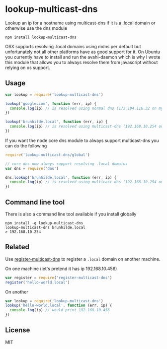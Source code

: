 # lookup-multicast-dns

Lookup an ip for a hostname using multicast-dns if it is a .local domain or otherwise use the dns module

```
npm install lookup-multicast-dns
```

OSX supports resolving .local domains using mdns per default but unfortunately not
all other platforms have as good support for it. On Ubuntu you currently have to install and run the avahi-daemon
which is why I wrote this module that allows you to always resolve them from javascript without relying on os support.

## Usage

``` js
var lookup = require('lookup-multicast-dns')

lookup('google.com', function (err, ip) {
  console.log(ip) // is resolved using normal dns (173.194.116.32 on my machine)
})

lookup('brunhilde.local', function (err, ip) {
  console.log(ip) // is resolved using multicast-dns (192.168.10.254 on my machine)
})
```

If you want the node core dns module to always support multicast-dns you can do the following

``` js
require('lookup-multicast-dns/global')

// core dns now always support resolving .local domains
var dns = require('dns')

dns.lookup('brunhilde.local', function (err, ip) {
  console.log(ip) // is resolved using multicast-dns (192.168.10.254 on my machine)
})
```

## Command line tool

There is also a command line tool available if you install globally

```
npm install -g lookup-multicast-dns
lookup-multicast-dns brunhilde.local
> 192.168.10.254
```

## Related

Use [register-multicast-dns](https://github.com/mafintosh/register-multicast-dns) to register a `.local` domain
on another machine.

On one machine (let's pretend it has ip 192.168.10.456)

``` js
var register = require('register-multicast-dns')
register('hello-world.local')
```

On another

``` js
var lookup = require('lookup-multicast-dns')
lookup('hello-world.local', function (err, ip) {
  console.log(ip) // would print 192.168.10.456
})
```

## License

MIT
